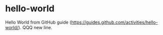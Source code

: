 # hello-world
Hello World from GitHub guide (https://guides.github.com/activities/hello-world/).
QQQ new line.
